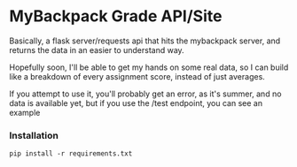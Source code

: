 # MyBackpack Grade API/Site

Basically, a flask server/requests api that hits the mybackpack server, and returns the data in an easier to understand way.

Hopefully soon, I'll be able to get my hands on some real data, so I can build like a breakdown of every assignment score, instead of just averages.



If you attempt to use it, you'll probably get an error, as it's summer, and no data is available yet, but if you use the /test endpoint, you can see an example

### Installation
 `pip install -r requirements.txt`